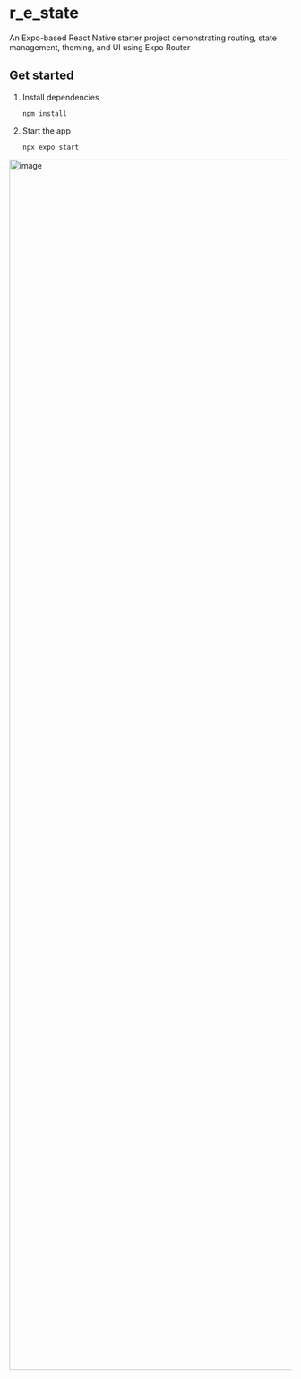 # r_e_state

An Expo-based React Native starter project demonstrating routing, state management, theming, and UI using Expo Router

## Get started

1. Install dependencies

   ```bash
   npm install
   ```

2. Start the app

   ```bash
   npx expo start
   ```

<img width="1080" height="2160" alt="image" src="https://github.com/user-attachments/assets/a9a71f5b-41e7-49c5-bbde-9bfd298aa258" />
